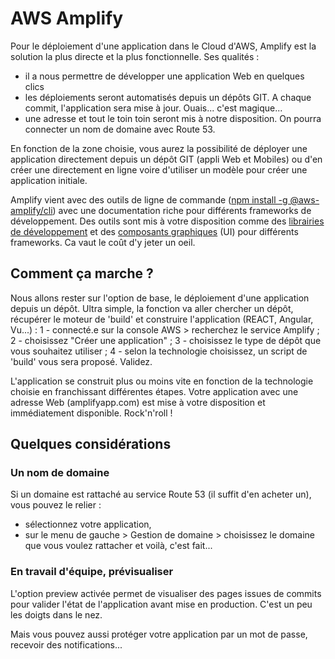 # AWS Amplify
Pour le déploiement d'une application dans le Cloud d'AWS, Amplify est la solution la plus directe et la plus fonctionnelle. Ses qualités :
- il a nous permettre de développer une application Web en quelques clics
- les déploiements seront automatisés depuis un dépôts GIT. A chaque commit, l'application sera mise à jour. Ouais... c'est magique...
- une adresse et tout le toin toin seront mis à notre disposition. On pourra connecter un nom de domaine avec Route 53.

En fonction de la zone choisie, vous aurez la possibilité de déployer une application directement depuis un dépôt GIT (appli Web et Mobiles) ou d'en créer une directement en ligne voire d'utiliser un modèle pour créer une application initiale.
  
Amplify vient avec des outils de ligne de commande ([npm install -g @aws-amplify/cli](https://docs.amplify.aws/start/getting-started/installation/q/integration/js#install-and-configure-the-amplify-cli)) avec une documentation riche pour différents frameworks de développement.
Des outils sont mis à votre disposition comme des [librairies de développement](https://docs.amplify.aws/lib/q/platform/js) et des [composants graphiques](https://docs.amplify.aws/ui) (UI) pour différents frameworks. Ca vaut le coût d'y jeter un oeil.

## Comment ça marche ?
Nous allons rester sur l'option de base, le déploiement d'une application depuis un dépôt. Ultra simple, la fonction va aller chercher un dépôt, récupérer le moteur de 'build' et construire l'application (REACT, Angular, Vu...) :
1 - connecté.e sur la console AWS > recherchez le service Amplify ;
2 - choisissez "Créer une application" ;
3 - choisissez le type de dépôt que vous souhaitez utiliser ;
4 - selon la technologie choisissez, un script de 'build' vous sera proposé. Validez.

L'application se construit plus ou moins vite en fonction de la technologie choisie en franchissant différentes étapes.
Votre application avec une adresse Web (amplifyapp.com) est mise à votre disposition et immédiatement disponible. Rock'n'roll !


## Quelques considérations
### Un nom de domaine
Si un domaine est rattaché au service Route 53 (il suffit d'en acheter un), vous pouvez le relier :
- sélectionnez votre application,
- sur le menu de gauche > Gestion de domaine > choisissez le domaine que vous voulez rattacher et voilà, c'est fait...

### En travail d'équipe, prévisualiser
L'option preview activée permet de visualiser des pages issues de commits pour valider l'état de l'application avant mise en production.
C'est un peu les doigts dans le nez.

Mais vous pouvez aussi protéger votre application par un mot de passe, recevoir des notifications...